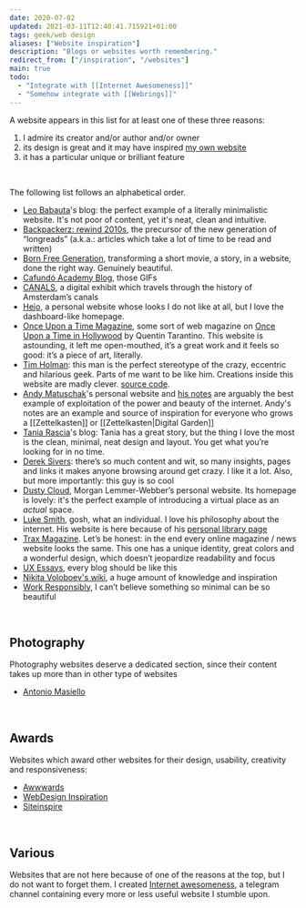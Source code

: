 ```yaml
---
date: 2020-07-02
updated: 2021-03-11T12:40:41.715921+01:00
tags: geek/web design
aliases: ["Website inspiration"]
description: "Blogs or websites worth remembering."
redirect_from: ["/inspiration", "/websites"]
main: true
todo:
  - "Integrate with [[Internet Awesomeness]]"
  - "Somehow integrate with [[Webrings]]"
---
```

A website appears in this list for at least one of these three reasons:

1. I admire its creator and/or author and/or owner
2. its design is great and it may have inspired [my own website](https://tommi.space/home "Tommi Space")
3. it has a particular unique or brilliant feature

<br>

The following list follows an alphabetical order.

- [Leo Babauta](https://leobabauta.com "Leo Babauta")'s blog: the perfect example of a literally minimalistic website. It's not poor of content, yet it's neat, clean and intuitive.
- [Backpackerz: rewind 2010s](https://thebackpackerz.com/special/rewind/2010/ "The Backpackerz - rewind 2010s"), the precursor of the new generation of “longreads” (a.k.a.: articles which take a lot of time to be read and written)
- [Born Free Generation](https://www.bornfreegeneration.com/), transforming a short movie, a story, in a website, done the right way. Genuinely beautiful.
- [Cafundó Academy Blog](http://cafundoestudio.com.br/blog/ ""), those GIFs
- [CANALS](https://canals-amsterdam.nl/ "Amsterdam Canals"), a digital exhibit which travels through the history of Amsterdam’s canals
- [Hejo](https://hejo.org "Hejo"), a personal website whose looks I do not like at all, but I love the dashboard-like homepage.
- [Once Upon a Time Magazine](https://www.onceuponatimemag.com "Once Upon a Time Magazine"), some sort of web magazine on [Once Upon a Time in Hollywood](https://www.imdb.com/title/tt7131622/ "Once Upon a Time in Hollywood") by Quentin Tarantino. This website is astounding, it left me open-mouthed, it’s a great work and it feels so good: it’s a piece of art, literally.
- [Tim Holman](http://tholman.com/ "Tim Holman"): this man is the perfect stereotype of the crazy, eccentric and hilarious geek. Parts of me want to be like him. Creations inside this website are madly clever. [source code](https://github.com/tholman/tholman-blog "tholman.com source code on GitHub").
- [Andy Matuschak](https://andymatuschak.org/ "Andy Matuschak")'s personal website and [his notes](https://notes.andymatuschak.org "Andyʼs working notes") are arguably the best example of exploitation of the power and beauty of the internet. Andy's notes are an example and source of inspiration for everyone who grows a [[Zettelkasten]] or [[Zettelkasten|Digital Garden]]
- [Tania Rascia](https://taniarascia.com)'s blog: Tania has a great story, but the thing I love the most is the clean, minimal, neat design and layout. You get what you’re looking for in no time.
- [Derek Sivers](https://sivers.org): there’s so much content and wit, so many insights, pages and links it makes anyone browsing around get crazy. I like it a lot. Also, but more importantly: this guy is so cool
- [Dusty Cloud](https://dustycloud.org/ "Dusty Cloud"), Morgan Lemmer-Webber’s personal website. Its homepage is lovely: it's the perfect example of introducing a virtual place as an *actual* space.
- [Luke Smith](https://lukesmith.xyz/), gosh, what an individual. I love his philosophy about the internet. His website is here because of his [personal library page](https://lukesmith.xyz/library)
- [Trax Magazine](https://www.traxmag.com "Trax Magazine"). Let’s be honest: in the end every online magazine / news website looks the same. This one has a unique identity, great colors and a wonderful design, which doesn’t jeopardize readability and focus
- [UX Essays](https://essays.uxdesign.cc/), every blog should be like this
- [Nikita Voloboev's wiki](https://wiki.nikitavoloboev.xyz "Nikita Voloboev"), a huge amount of knowledge and inspiration
- [Work Responsibly](https://www.workresponsibly.org/), I can’t believe something so minimal can be so beautiful

<br>

## Photography

Photography websites deserve a dedicated section, since their content takes up more than in other type of websites

- [Antonio Masiello](https://antoniomasiello.portfoliobox.net/ 'Antonio Masiello’s portfolio')

<br>

## Awards

Websites which award other websites for their design, usability, creativity and responsiveness:

- [Awwwards](https://www.awwwards.com/)
- [WebDesign Inspiration](https://www.webdesign-inspiration.com)
- [Siteinspire](https://www.siteinspire.com/)

<br>

## Various

Websites that are not here because of one of the reasons at the top, but I do not want to forget them. I created [Internet awesomeness](https://t.me/internet_awesomeness "Internet Awesomeness on Telegram"), a telegram channel containing every more or less useful website I stumble upon.